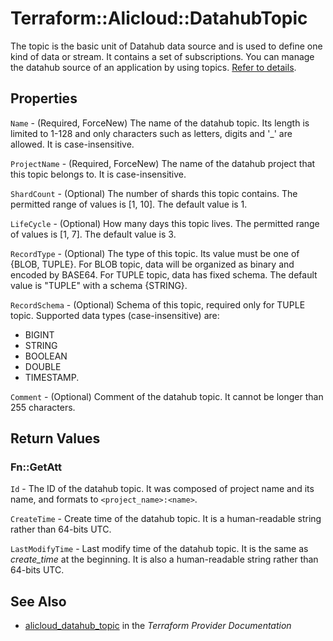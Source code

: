 # Terraform::Alicloud::DatahubTopic

The topic is the basic unit of Datahub data source and is used to define one kind of data or stream. It contains a set of subscriptions. You can manage the datahub source of an application by using topics. [Refer to details](https://help.aliyun.com/document_detail/47440.html).

## Properties

`Name` - (Required, ForceNew) The name of the datahub topic. Its length is limited to 1-128 and only characters such as letters, digits and '_' are allowed. It is case-insensitive.

`ProjectName` - (Required, ForceNew) The name of the datahub project that this topic belongs to. It is case-insensitive.

`ShardCount` - (Optional) The number of shards this topic contains. The permitted range of values is [1, 10]. The default value is 1.

`LifeCycle` - (Optional) How many days this topic lives. The permitted range of values is [1, 7]. The default value is 3.

`RecordType` - (Optional) The type of this topic. Its value must be one of {BLOB, TUPLE}. For BLOB topic, data will be organized as binary and encoded by BASE64. For TUPLE topic, data has fixed schema. The default value is "TUPLE" with a schema {STRING}.

`RecordSchema` - (Optional) Schema of this topic, required only for TUPLE topic. Supported data types (case-insensitive) are:
- BIGINT
- STRING
- BOOLEAN
- DOUBLE
- TIMESTAMP.

`Comment` - (Optional) Comment of the datahub topic. It cannot be longer than 255 characters.


## Return Values

### Fn::GetAtt

`Id` - The ID of the datahub topic. It was composed of project name and its name, and formats to `<project_name>:<name>`.

`CreateTime` - Create time of the datahub topic. It is a human-readable string rather than 64-bits UTC.

`LastModifyTime` - Last modify time of the datahub topic. It is the same as *create_time* at the beginning. It is also a human-readable string rather than 64-bits UTC.

## See Also

* [alicloud_datahub_topic](https://www.terraform.io/docs/providers/alicloud/r/datahub_topic.html) in the _Terraform Provider Documentation_